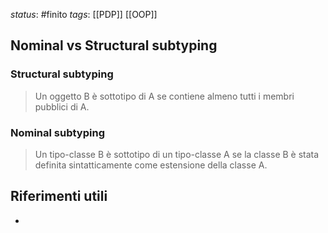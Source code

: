 *status*: #finito
*tags*:  [[PDP]] [[OOP]]

## Nominal vs Structural subtyping

### Structural subtyping 

> Un oggetto B è sottotipo di A se contiene almeno tutti i membri pubblici di A.

### Nominal subtyping

> Un tipo-classe B è sottotipo di un tipo-classe A se la classe B è stata definita sintatticamente come estensione della classe A.


## Riferimenti utili

* 